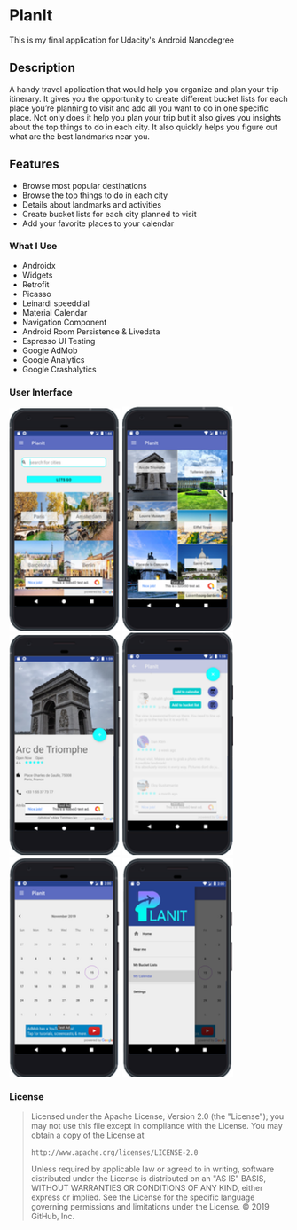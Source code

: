 # **PlanIt**
This is my final application for Udacity's Android Nanodegree

## Description
A handy travel application that would help you organize and plan your trip itinerary. 
It gives you the opportunity to create different bucket lists for each place you’re planning to visit and add all 
you want to do in one specific place. Not only does it help you plan your trip but it also gives you insights about the top things 
to do in each city. It also quickly helps you figure out what are the best landmarks near you.

## Features
- Browse most popular destinations
- Browse the top things to do in each city
- Details about landmarks and activities
- Create bucket lists for each city planned to visit
- Add your favorite places to your calendar


### What I Use
- Androidx
- Widgets
- Retrofit
- Picasso
- Leinardi speeddial 
- Material Calendar
- Navigation Component
- Android Room Persistence & Livedata
- Espresso UI Testing
- Google AdMob
- Google Analytics
- Google Crashalytics

### User Interface

<img src="images/screen1.png" width="200"> <img src="images/screen2.png" width="200">  <img src="images/screen3.png" width="200">
<img src="images/screen5.png" width="200">  <img src="images/screen6.png" width="200">  <img src="images/screen7.png" width="200">

### License
<blockquote Copyright 2019 Yahia Salem

Licensed under the Apache License, Version 2.0 (the "License");
you may not use this file except in compliance with the License.
You may obtain a copy of the License at

    http://www.apache.org/licenses/LICENSE-2.0

Unless required by applicable law or agreed to in writing, software
distributed under the License is distributed on an "AS IS" BASIS,
WITHOUT WARRANTIES OR CONDITIONS OF ANY KIND, either express or implied.
See the License for the specific language governing permissions and
limitations under the License.
© 2019 GitHub, Inc.
</blockquote>
